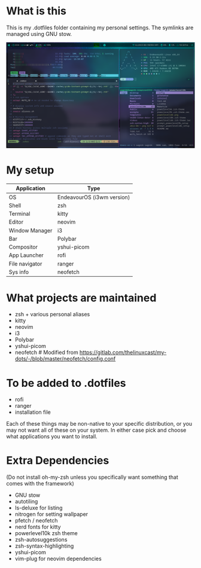 # What is this
This is my .dotfiles folder containing my personal settings. 
The symlinks are managed using GNU stow.

<img src="./assets/workflow.png" alt="screenshot" width="1000">

# My setup

|	Application		|	Type|
|-------------------|---------------|
|	OS				|	EndeavourOS (i3wm version)	|
|	Shell			|	zsh			|
|	Terminal		|	kitty		|
|	Editor			|	neovim		|
|	Window Manager	|	i3			|
|	Bar				|	Polybar		|
|	Compositor		|	yshui-picom	|
|	App Launcher	|	rofi		|
|	File navigator	|	ranger		|
|	Sys info		|	neofetch	|

# What projects are maintained
 - zsh + various personal aliases
 - kitty
 - neovim
 - i3
 - Polybar
 - yshui-picom
 - neofetch # Modified from https://gitlab.com/thelinuxcast/my-dots/-/blob/master/neofetch/config.conf

# To be added to .dotfiles
 - rofi
 - ranger
 - installation file

Each of these things may be non-native to your specific distribution, or you may not want all of these on your system. In either case pick and choose what applications you want to install.

# Extra Dependencies
(Do not install oh-my-zsh unless you specifically want something that comes with the framework)
 - GNU stow
 - autotiling
 - ls-deluxe for listing
 - nitrogen for setting wallpaper
 - pfetch / neofetch
 - nerd fonts for kitty
 - powerlevel10k zsh theme
 - zsh-autosuggestions
 - zsh-syntax-highlighting
 - yshui-picom
 - vim-plug for neovim dependencies

